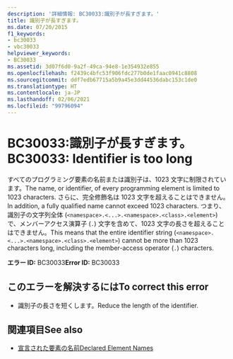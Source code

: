```yaml
---
description: '詳細情報: BC30033:識別子が長すぎます。'
title: 識別子が長すぎます。
ms.date: 07/20/2015
f1_keywords:
- bc30033
- vbc30033
helpviewer_keywords:
- BC30033
ms.assetid: 3d07f6d0-9a2f-49ca-94e8-1e354932e855
ms.openlocfilehash: f2439c4bfc53f906fdc277b0de1faac0941c8808
ms.sourcegitcommit: ddf7edb67715a5b9a45e3dd44536dabc153c1de0
ms.translationtype: HT
ms.contentlocale: ja-JP
ms.lasthandoff: 02/06/2021
ms.locfileid: "99796094"
---
```

# <a name="bc30033-identifier-is-too-long"></a><span data-ttu-id="8a44c-103">BC30033:識別子が長すぎます。</span><span class="sxs-lookup"><span data-stu-id="8a44c-103">BC30033: Identifier is too long</span></span>

<span data-ttu-id="8a44c-104">すべてのプログラミング要素の名前または識別子は、1023 文字に制限されています。</span><span class="sxs-lookup"><span data-stu-id="8a44c-104">The name, or identifier, of every programming element is limited to 1023 characters.</span></span> <span data-ttu-id="8a44c-105">さらに、完全修飾名は 1023 文字を超えることはできません。</span><span class="sxs-lookup"><span data-stu-id="8a44c-105">In addition, a fully qualified name cannot exceed 1023 characters.</span></span> <span data-ttu-id="8a44c-106">つまり、識別子の文字列全体 (`<namespace>.<...>.<namespace>.<class>.<element>`) で、メンバーアクセス演算子 (`.`) 文字を含めて、1023 文字の長さを超えることはできません。</span><span class="sxs-lookup"><span data-stu-id="8a44c-106">This means that the entire identifier string (`<namespace>.<...>.<namespace>.<class>.<element>`) cannot be more than 1023 characters long, including the member-access operator (`.`) characters.</span></span>

 <span data-ttu-id="8a44c-107">**エラー ID:** BC30033</span><span class="sxs-lookup"><span data-stu-id="8a44c-107">**Error ID:** BC30033</span></span>

## <a name="to-correct-this-error"></a><span data-ttu-id="8a44c-108">このエラーを解決するには</span><span class="sxs-lookup"><span data-stu-id="8a44c-108">To correct this error</span></span>

- <span data-ttu-id="8a44c-109">識別子の長さを短くします。</span><span class="sxs-lookup"><span data-stu-id="8a44c-109">Reduce the length of the identifier.</span></span>

## <a name="see-also"></a><span data-ttu-id="8a44c-110">関連項目</span><span class="sxs-lookup"><span data-stu-id="8a44c-110">See also</span></span>

- [<span data-ttu-id="8a44c-111">宣言された要素の名前</span><span class="sxs-lookup"><span data-stu-id="8a44c-111">Declared Element Names</span></span>](../../programming-guide/language-features/declared-elements/declared-element-names.md)
